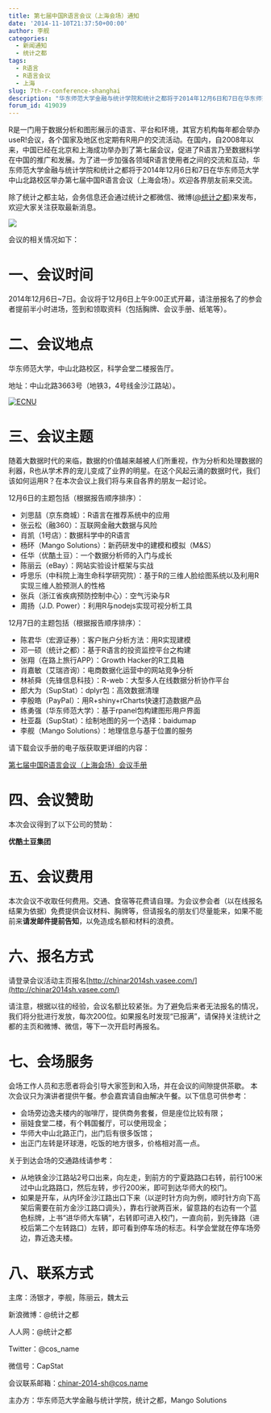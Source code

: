 ```yaml
---
title: 第七届中国R语言会议（上海会场）通知
date: '2014-11-10T21:37:50+00:00'
author: 李舰
categories:
  - 新闻通知
  - 统计之都
tags:
  - R语言
  - R语言会议
  - 上海
slug: 7th-r-conference-shanghai
description: "华东师范大学金融与统计学院和统计之都将于2014年12月6日和7日在华东师范大学中山北路校区举办第七届中国R语言会议（上海会场）。欢迎各界朋友前来交流。"
forum_id: 419039
---
```


R是一门用于数据分析和图形展示的语言、平台和环境，其官方机构每年都会举办useR!会议，各个国家及地区也定期有R用户的交流活动。在国内，自2008年以来，中国已经在北京和上海成功举办到了第七届会议，促进了R语言乃至数据科学在中国的推广和发展。为了进一步加强各领域R语言使用者之间的交流和互动，华东师范大学金融与统计学院和统计之都将于2014年12月6日和7日在华东师范大学中山北路校区举办第七届中国R语言会议（上海会场）。欢迎各界朋友前来交流。

除了统计之都主站，会务信息还会通过统计之都微信、微博([@统计之都](http://weibo.com/cosname))来发布，欢迎大家关注获取最新消息。

![](https://uploads.cosx.org/2010/06/China-R-Logo.png)

会议的相关情况如下：

# 一、会议时间

2014年12月6日~7日。会议将于12月6日上午9:00正式开幕，请注册报名了的参会者提前半小时进场，签到和领取资料（包括胸牌、会议手册、纸笔等）。

# 二、会议地点

华东师范大学，中山北路校区，科学会堂二楼报告厅。
  
地址：中山北路3663号（地铁3，4号线金沙江路站）。
  
[![ECNU](https://uploads.cosx.org/2011/09/ECNU_MAP.png)](http://ditu.google.cn/maps?hl=zh-CN&tab=wl&q=%E5%8D%8E%E4%B8%9C%E5%B8%88%E8%8C%83%E5%A4%A7%E5%AD%A6%E9%80%B8%E5%A4%AB%E6%A5%BC)

# 三、会议主题

随着大数据时代的来临，数据的价值越来越被人们所重视，作为分析和处理数据的利器，R也从学术界的宠儿变成了业界的明星。在这个风起云涌的数据时代，我们该如何运用R？在本次会议上我们将与来自各界的朋友一起讨论。

12月6日的主题包括（根据报告顺序排序）：

* 刘思喆（京东商城）：R语言在推荐系统中的应用
* 张云松（融360）：互联网金融大数据与风险
* 肖凯（1号店）：数据科学中的R语言
* 杨环（Mango Solutions）：新药研发中的建模和模拟（M&S）
* 任华（优酷土豆）：一个数据分析师的入门与成长
* 陈丽云（eBay）：网站实验设计框架与实战
* 呼思乐（中科院上海生命科学研究院）：基于R的三维人脸绘图系统以及利用R实现三维人脸预测人的性格
* 张兵（浙江省疾病预防控制中心）：空气污染与R
* 周扬（J.D. Power）：利用R与nodejs实现可视分析工具

12月7日的主题包括（根据报告顺序排序）：

* 陈君华（宏源证券）：客户账户分析方法：用R实现建模
* 邓一硕（统计之都）：基于R语言的投资监控平台之构建
* 张翔（在路上旅行APP）：Growth Hacker的R工具箱
* 肖嘉敏（艾瑞咨询）：电商数据化运营中的网站竞争分析
* 林祯舜（先锋信息科技）：R-web：大型多人在线数据分析协作平台
* 郎大为（SupStat）：dplyr包：高效数据清理
* 李殷皓（PayPal）：用R+shiny+rCharts快速打造数据产品
* 练勇强（华东师范大学）：基于rpanel包构建图形用户界面
* 杜亚磊（SupStat）：绘制地图的另一个选择：baidumap
* 李舰（Mango Solutions）：地理信息与基于位置的服务

请下载会议手册的电子版获取更详细的内容：
  
[第七届中国R语言会议（上海会场）会议手册](https://uploads.cosx.org/2014/11/ChinaR2014SH_Manual_V3.pdf)

# 四、会议赞助

本次会议得到了以下公司的赞助：

**优酷土豆集团**

# 五、会议费用

本次会议不收取任何费用。交通、食宿等花费请自理。为会议参会者（以在线报名结果为依据）免费提供会议材料、胸牌等，但请报名的朋友们尽量能来，如果不能前来**请发邮件提前告知**，以免造成名额和材料的浪费。

# 六、报名方式

请登录会议活动主页报名[http://chinar2014sh.vasee.com/](http://chinar2014sh.vasee.com/)

请注意，根据以往的经验，会议名额比较紧张。为了避免后来者无法报名的情况，我们将分批进行发放，每次200位。如果报名时发现“已报满”，请保持关注统计之都的主页和微博、微信，等下一次开启时再报名。

# 七、会场服务

会场工作人员和志愿者将会引导大家签到和入场，并在会议的间隙提供茶歇。 本次会议只为演讲者提供午餐。参会嘉宾请自由解决午餐。以下信息可供参考：

* 会场旁边逸夫楼内的咖啡厅，提供商务套餐，但是座位比较有限；
* 丽娃食堂二楼，有个韩国餐厅，可以使用现金；
* 华师大中山北路正门，出门后有很多饭馆；
* 出正门左转是环球港，吃饭的地方很多，价格相对高一点。

关于到达会场的交通路线请参考：

* 从地铁金沙江路站2号口出来，向左走，到前方的宁夏路路口右转，前行100米过中山北路路口，然后左转，步行200米，即可到达华师大的校门。
* 如果是开车，从内环金沙江路出口下来（以逆时针方向为例，顺时针方向下高架后需要在前方金沙江路口调头），靠右行驶两百米，留意路的右边有一个蓝色标牌，上书“进华师大车辆”，右转即可进入校门，一直向前，到先锋路（进校后第二个左转路口）左转，即可看到停车场的标志。科学会堂就在停车场旁边，靠近逸夫楼。

# 八、联系方式

主席：汤银才，李舰，陈丽云，魏太云
  
新浪微博：@统计之都
  
人人网：@统计之都
  
Twitter：@cos_name
  
微信号：CapStat
  
会议联系邮箱：chinar-2014-sh@cos.name
  
主办方：华东师范大学金融与统计学院，统计之都，Mango Solutions
